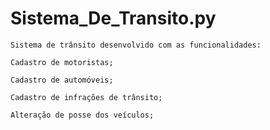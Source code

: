 # Sistema_De_Transito.py

    Sistema de trânsito desenvolvido com as funcionalidades:

    Cadastro de motoristas;

    Cadastro de automóveis;

    Cadastro de infrações de trânsito;

    Alteração de posse dos veículos;
